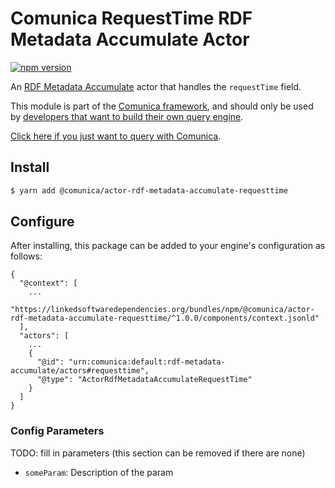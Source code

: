# Comunica RequestTime RDF Metadata Accumulate Actor

[![npm version](https://badge.fury.io/js/%40comunica%2Factor-rdf-metadata-accumulate-requesttime.svg)](https://www.npmjs.com/package/@comunica/actor-rdf-metadata-accumulate-requesttime)

An [RDF Metadata Accumulate](https://github.com/comunica/comunica/tree/master/packages/bus-rdf-metadata-accumulate) actor that
handles the `requestTime` field.

This module is part of the [Comunica framework](https://github.com/comunica/comunica),
and should only be used by [developers that want to build their own query engine](https://comunica.dev/docs/modify/).

[Click here if you just want to query with Comunica](https://comunica.dev/docs/query/).

## Install

```bash
$ yarn add @comunica/actor-rdf-metadata-accumulate-requesttime
```

## Configure

After installing, this package can be added to your engine's configuration as follows:
```text
{
  "@context": [
    ...
    "https://linkedsoftwaredependencies.org/bundles/npm/@comunica/actor-rdf-metadata-accumulate-requesttime/^1.0.0/components/context.jsonld"  
  ],
  "actors": [
    ...
    {
      "@id": "urn:comunica:default:rdf-metadata-accumulate/actors#requesttime",
      "@type": "ActorRdfMetadataAccumulateRequestTime"
    }
  ]
}
```

### Config Parameters

TODO: fill in parameters (this section can be removed if there are none)

* `someParam`: Description of the param

